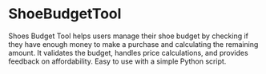 # ShoeBudgetTool
Shoes Budget Tool helps users manage their shoe budget by checking if they have enough money to make a purchase and calculating the remaining amount. It validates the budget, handles price calculations, and provides feedback on affordability. Easy to use with a simple Python script.
